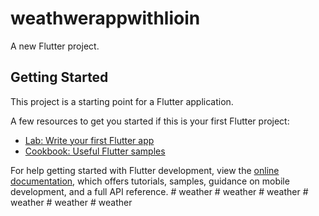 # weathwerappwithlioin

A new Flutter project.

## Getting Started

This project is a starting point for a Flutter application.

A few resources to get you started if this is your first Flutter project:

- [Lab: Write your first Flutter app](https://docs.flutter.dev/get-started/codelab)
- [Cookbook: Useful Flutter samples](https://docs.flutter.dev/cookbook)

For help getting started with Flutter development, view the
[online documentation](https://docs.flutter.dev/), which offers tutorials,
samples, guidance on mobile development, and a full API reference.
#   w e a t h e r  
 #   w e a t h e r  
 #   w e a t h e r  
 #   w e a t h e r  
 #   w e a t h e r  
 #   w e a t h e r  
 